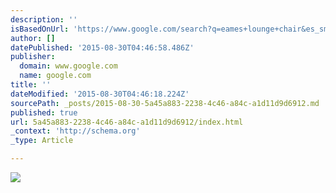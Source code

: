 ```yaml
---
description: ''
isBasedOnUrl: 'https://www.google.com/search?q=eames+lounge+chair&es_sm=91&source=lnms&tbm=isch&sa=X&ved=0CAgQ_AUoAmoVChMIkvKd3f_PxwIVQZMNCh225gqF&biw=1685&bih=955#q=eames+lounge+chair&tbm=isch&tbs=isz:l&imgrc=t9nri45pGCzLFM%3A'
author: []
datePublished: '2015-08-30T04:46:58.486Z'
publisher:
  domain: www.google.com
  name: google.com
title: ''
dateModified: '2015-08-30T04:46:18.224Z'
sourcePath: _posts/2015-08-30-5a45a883-2238-4c46-a84c-a1d11d9d6912.md
published: true
url: 5a45a883-2238-4c46-a84c-a1d11d9d6912/index.html
_context: 'http://schema.org'
_type: Article

---
```

![](http://i.ytimg.com/vi/IYwPMtx38Eg/maxresdefault.jpg)